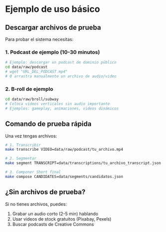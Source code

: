 # Ejemplo de uso básico

## Descargar archivos de prueba

Para probar el sistema necesitas:

### 1. Podcast de ejemplo (10-30 minutos)
```bash
# Ejemplo: descargar un podcast de dominio público
cd data/raw/podcast
# wget "URL_DEL_PODCAST.mp4"
# O arrastra manualmente un archivo de audio/video
```

### 2. B-roll de ejemplo
```bash  
cd data/raw/broll/subway
# Coloca videos verticales sin audio importante
# Ejemplos: gameplay, animaciones, videos dinámicos
```

## Comando de prueba rápida

Una vez tengas archivos:

```bash
# 1. Transcribir
make transcribe VIDEO=data/raw/podcast/tu_archivo.mp4

# 2. Segmentar 
make segment TRANSCRIPT=data/transcriptions/tu_archivo_transcript.json

# 3. Componer Short final
make compose CANDIDATES=data/segments/candidatos.json
```

## ¿Sin archivos de prueba?

Si no tienes archivos, puedes:
1. Grabar un audio corto (2-5 min) hablando
2. Usar videos de stock gratuitos (Pixabay, Pexels)
3. Buscar podcasts de Creative Commons

